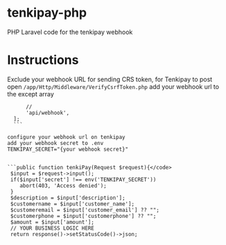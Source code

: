 # tenkipay-php
PHP Laravel code for the tenkipay webhook

# Instructions
Exclude your webhook URL for sending CRS token, for Tenkipay to post
open <code>/app/Http/Middleware/VerifyCsrfToken.php</code>
add your webhook url to the except array 
  ```protected $except = [
        //
        'api/webhook',
    ];
    ```

configure your webhook url on tenkipay 
add your webhook secret to .env
TENKIPAY_SECRET="{your webhook secret}"


```public function tenkiPay(Request $request){</code>
   $input = $request->input();
   if($input['secret'] !== env('TENKIPAY_SECRET'))
      abort(403, 'Access denied');
   }
   $description = $input['description'];
   $customername = $input['customer_name'];
   $customeremail = $input['customer_email'] ?? "";
   $customerphone = $input['customerphone'] ?? "";
   $amount = $input['amount'];
   // YOUR BUSINESS LOGIC HERE
   return response()->setStatusCode()->json;
   ```

